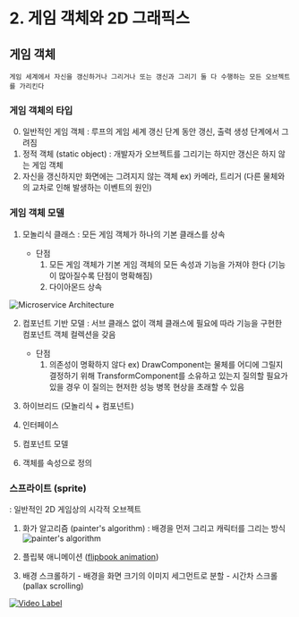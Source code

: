 # 2. 게임 객체와 2D 그래픽스

## 게임 객체

    게임 세계에서 자신을 갱신하거나 그리거나 또는 갱신과 그리기 둘 다 수행하는 모든 오브젝트를 가리킨다
    
### 게임 객체의 타입

  0. 일반적인 게임 객체
    : 루프의 게임 세계 갱신 단계 동안 갱신, 출력 생성 단계에서 그려짐
  1. 정적 객체 (static object)
    : 개발자가 오브젝트를 그리기는 하지만 갱신은 하지 않는 게임 객체
  2. 자신을 갱신하지만 화면에는 그려지지 않는 객체
    ex) 카메라, 트리거 (다른 물체와의 교차로 인해 발생하는 이벤트의 원인)
    
### 게임 객체 모델 

  1. 모놀리식 클래스 
    : 모든 게임 객체가 하나의 기본 클래스를 상속
    
      - 단점 
        1. 모든 게임 객체가 기본 게임 객체의 모든 속성과 기능을 가져야 한다 (기능이 많아질수록 단점이 명확해짐)
        2. 다이아몬드 상속 
    
![Microservice Architecture](https://microservices.io/i/PatternsRelatedToMicroservices.jpg)

  2. 컴포넌트 기반 모델
    : 서브 클래스 없이 객체 클래스에 필요에 따라 기능을 구현한 컴포넌트 객체 컬렉션을 갖음
    
      - 단점 
        1. 의존성이 명확하지 않다
          ex) DrawComponent는 물체를 어디에 그릴지 결정하기 위해 TransformComponent를 소유하고 있는지 질의할 필요가 있을 경우
          이 질의는 현저한 성능 병목 현상을 초래할 수 있음
          
  3. 하이브리드 (모놀리식 + 컴포넌트)
  4. 인터페이스
  5. 컴포넌트 모델
  6. 객체를 속성으로 정의
  
### 스프라이트 (sprite)
: 일반적인 2D 게임상의 시각적 오브젝트

  1. 화가 알고리즘 (painter's algorithm)
    : 배경을 먼저 그리고 캐릭터를 그리는 방식
    ![painter's algorithm](https://upload.wikimedia.org/wikipedia/commons/thumb/1/10/Painter%27s_algorithm.svg/600px-Painter%27s_algorithm.svg.png)
    
  2. 플립북 애니메이션 ([flipbook animation](https://i1.wp.com/usanewsdt.com/wp-content/uploads/2019/01/l4zlsjti5wumefgtfms8.gif))
  
  3. 배경 스크롤하기
    - 배경을 화면 크기의 이미지 세그먼트로 분할
    - 시간차 스크롤 (pallax scrolling)
    
  [![Video Label](http://img.youtube.com/vi/uTIzW5fZn_4/0.jpg)](https://youtu.be/uTIzW5fZn_4?t=42s)
    
